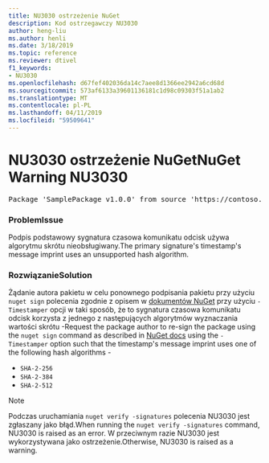 ```yaml
---
title: NU3030 ostrzeżenie NuGet
description: Kod ostrzegawczy NU3030
author: heng-liu
ms.author: henli
ms.date: 3/18/2019
ms.topic: reference
ms.reviewer: dtivel
f1_keywords:
- NU3030
ms.openlocfilehash: d67fef402036da14c7aee8d1366ee2942a6cd68d
ms.sourcegitcommit: 573af6133a39601136181c1d98c09303f51a1ab2
ms.translationtype: MT
ms.contentlocale: pl-PL
ms.lasthandoff: 04/11/2019
ms.locfileid: "59509641"
---
```

# <a name="nuget-warning-nu3030"></a><span data-ttu-id="37c2f-103">NU3030 ostrzeżenie NuGet</span><span class="sxs-lookup"><span data-stu-id="37c2f-103">NuGet Warning NU3030</span></span>

<pre>Package 'SamplePackage v1.0.0' from source 'https://contoso.com/index.json': The primary signature's timestamp's message imprint uses an unsupported hash algorithm.</pre>

### <a name="issue"></a><span data-ttu-id="37c2f-104">Problem</span><span class="sxs-lookup"><span data-stu-id="37c2f-104">Issue</span></span>

<span data-ttu-id="37c2f-105">Podpis podstawowy sygnatura czasowa komunikatu odcisk używa algorytmu skrótu nieobsługiwany.</span><span class="sxs-lookup"><span data-stu-id="37c2f-105">The primary signature's timestamp's message imprint uses an unsupported hash algorithm.</span></span>  


### <a name="solution"></a><span data-ttu-id="37c2f-106">Rozwiązanie</span><span class="sxs-lookup"><span data-stu-id="37c2f-106">Solution</span></span>

<span data-ttu-id="37c2f-107">Żądanie autora pakietu w celu ponownego podpisania pakietu przy użyciu `nuget sign` polecenia zgodnie z opisem w [dokumentów NuGet](https://docs.microsoft.com/en-us/nuget/create-packages/sign-a-package) przy użyciu `-Timestamper` opcji w taki sposób, że to sygnatura czasowa komunikatu odcisk korzysta z jednego z następujących algorytmów wyznaczania wartości skrótu -</span><span class="sxs-lookup"><span data-stu-id="37c2f-107">Request the package author to re-sign the package using the `nuget sign` command as described in [NuGet docs](https://docs.microsoft.com/en-us/nuget/create-packages/sign-a-package) using the `-Timestamper` option such that the timestamp's message imprint uses one of the following hash algorithms -</span></span>
* `SHA-2-256`
* `SHA-2-384`
* `SHA-2-512`


> [!Note]
> <span data-ttu-id="37c2f-108">Podczas uruchamiania `nuget verify -signatures` polecenia NU3030 jest zgłaszany jako błąd.</span><span class="sxs-lookup"><span data-stu-id="37c2f-108">When running the `nuget verify -signatures` command, NU3030 is raised as an error.</span></span> <span data-ttu-id="37c2f-109">W przeciwnym razie NU3030 jest wykorzystywana jako ostrzeżenie.</span><span class="sxs-lookup"><span data-stu-id="37c2f-109">Otherwise, NU3030 is raised as a warning.</span></span>